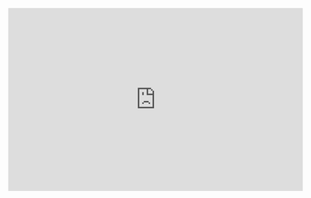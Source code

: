 <div>
    <iframe title="National Parks" 
        width="600" 
        height="373.5" 
        src="https://app.powerbi.com/view?r=eyJrIjoiNGM4ZDE4ZjAtYjE4ZS00NTFmLTkyZDktYWQ4ZjIzZDM5NzRhIiwidCI6IjNjOTM5MDNhLTdhOTgtNGNhYS1hZGU0LTQxNGZhODY4ZWNjYiJ9&pageName=ReportSectionfb3c2d578b03605b9c71" 
        frameborder="0" 
        allowFullScreen="true">
    </iframe>
</div>